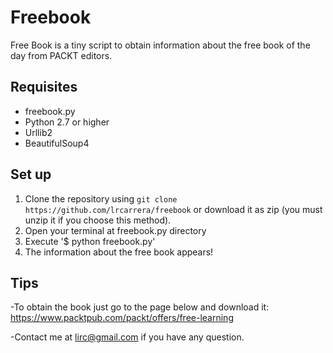 # Freebook

Free Book is a tiny script to obtain information about the free book of the day from PACKT editors.

## Requisites

- freebook.py
- Python 2.7 or higher
- Urllib2 
- BeautifulSoup4

## Set up

1. Clone the repository using `git clone https://github.com/lrcarrera/freebook` or download it as zip (you must unzip it if you choose this method).
2. Open your terminal at freebook.py directory
3. Execute '$ python freebook.py'
4. The information about the free book appears!

## Tips

-To obtain the book just go to the page below and download it:
https://www.packtpub.com/packt/offers/free-learning

-Contact me at lirc@gmail.com if you have any question.


